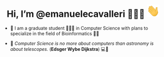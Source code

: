 <h1 align="center"> Hi, I’m @emanuelecavalleri 🙋🏻‍♂️ <img src="https://raw.githubusercontent.com/ABSphreak/ABSphreak/master/gifs/Hi.gif" width="40px" height="40px" /></h1>

- 👀 I am a graduate student 👨🏻‍🎓 in Computer Science with plans to specialize in the field of Bioinformatics 🧬🌱 

- 💬 *Computer Science is no more about computers than astronomy is about telescopes.* (**Edsger Wybe Dijkstra**) 💻🔭

<!---
emanuelecavalleri/emanuelecavalleri is a ✨ special ✨ repository because its `README.md` (this file) appears on your GitHub profile.
You can click the Preview link to take a look at your changes.
--->
